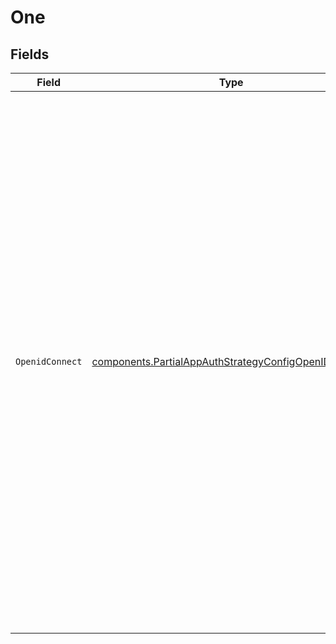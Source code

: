 # One


## Fields

| Field                                                                                                                                                                                                                                                                                                                                                                                                                                                                                                   | Type                                                                                                                                                                                                                                                                                                                                                                                                                                                                                                    | Required                                                                                                                                                                                                                                                                                                                                                                                                                                                                                                | Description                                                                                                                                                                                                                                                                                                                                                                                                                                                                                             |
| ------------------------------------------------------------------------------------------------------------------------------------------------------------------------------------------------------------------------------------------------------------------------------------------------------------------------------------------------------------------------------------------------------------------------------------------------------------------------------------------------------- | ------------------------------------------------------------------------------------------------------------------------------------------------------------------------------------------------------------------------------------------------------------------------------------------------------------------------------------------------------------------------------------------------------------------------------------------------------------------------------------------------------- | ------------------------------------------------------------------------------------------------------------------------------------------------------------------------------------------------------------------------------------------------------------------------------------------------------------------------------------------------------------------------------------------------------------------------------------------------------------------------------------------------------- | ------------------------------------------------------------------------------------------------------------------------------------------------------------------------------------------------------------------------------------------------------------------------------------------------------------------------------------------------------------------------------------------------------------------------------------------------------------------------------------------------------- |
| `OpenidConnect`                                                                                                                                                                                                                                                                                                                                                                                                                                                                                         | [components.PartialAppAuthStrategyConfigOpenIDConnect](../../models/components/partialappauthstrategyconfigopenidconnect.md)                                                                                                                                                                                                                                                                                                                                                                            | :heavy_check_mark:                                                                                                                                                                                                                                                                                                                                                                                                                                                                                      | A more advanced mode to configure an API Product Version’s Application Auth Strategy. <br/>Using this mode will allow developers to use API credentials issued from an external IdP that will authenticate their application requests. <br/>Once authenticated, an application will be granted access to any Product Version it is registered for that is configured for the same Auth Strategy. <br/>An OIDC strategy may be used in conjunction with a DCR provider to automatically create the IdP application.<br/> |